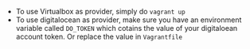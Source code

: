 * To use Virtualbox as provider, simply do `vagrant up`
* To use digitalocean as provider, make sure you have an environment variable
  called `DO_TOKEN` which cotains the value of your digitaloean account token.
  Or replace the value in `Vagrantfile`
